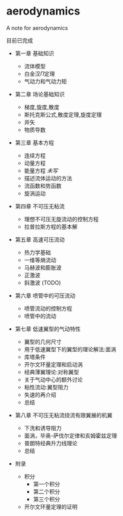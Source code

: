 # aerodynamics
A note for aerodynamics

目前已完成
- 第一章    基础知识
    - 流体模型
    - 白金汉$\Pi$定理
    - 气动力和气动力矩
- 第二章    场论基础知识
    - 梯度,旋度,散度
    - 斯托克斯公式,散度定理,旋度定理
    - 并矢
    - 物质导数
- 第三章    基本方程
    - 连续方程
    - 动量方程
    - 能量方程  *未写* 
    - 描述流体运动的方法
    - 流函数和势函数
    - 旋涡运动
- 第四章    不可压无粘流
    - 理想不可压无旋流动的控制方程
    - 拉普拉斯方程的基本解
- 第五章    高速可压流动
    - 热力学基础
    - 一维等熵流动
    - 马赫波和膨胀波
    - 正激波
    - 斜激波 (TODO)
- 第六章    喷管中的可压流动
    - 喷管流动的控制方程
    - 喷管中的流动
- 第七章    低速翼型的气动特性
    - 翼型的几何尺寸
    - 用于低速翼型下的翼型的理论解法:面涡
    - 库塔条件
    - 开尔文环量定理和启动涡
    - 经典薄翼理论:对称翼型
    - 关于气动中心的额外讨论
    - 粘性流动:翼型阻力
    - 失速的再介绍
    - 总结
- 第八章    不可压无粘流绕流有限翼展的机翼      
    - 下洗和诱导阻力
    - 面涡，毕奥-萨伐尔定律和亥姆霍兹定理
    - 普朗特经典升力线理论
    - 总结

- 附录
    - 积分
        - 第一个积分
        - 第二个积分
        - 第三个积分
    - 开尔文环量定理的证明
